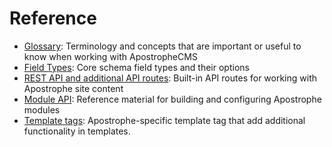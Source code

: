 # Reference

- [Glossary](/reference/glossary.md): Terminology and concepts that are important or useful to know when working with ApostropheCMS
- [Field Types](/reference/field-types/): Core schema field types and their options
- [REST API and additional API routes](/reference/api/): Built-in API routes for working with Apostrophe site content
- [Module API](/reference/module-api/): Reference material for building and configuring Apostrophe modules
- [Template tags](/reference/template-tags): Apostrophe-specific template tag that add additional functionality in templates.